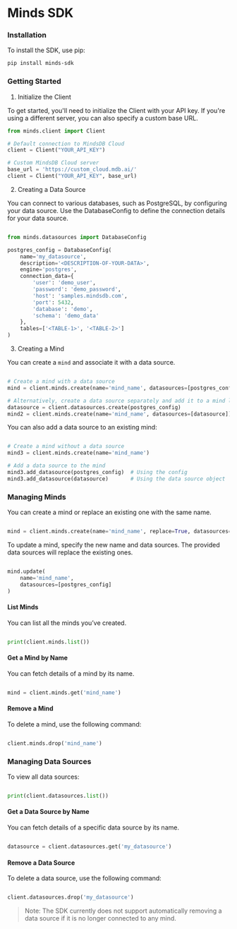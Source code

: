 # Minds SDK

### Installation

To install the SDK, use pip:

```bash
pip install minds-sdk
```

### Getting Started

1. Initialize the Client

To get started, you'll need to initialize the Client with your API key. If you're using a different server, you can also specify a custom base URL.

```python
from minds.client import Client

# Default connection to MindsDB Cloud
client = Client("YOUR_API_KEY")

# Custom MindsDB Cloud server
base_url = 'https://custom_cloud.mdb.ai/'
client = Client("YOUR_API_KEY", base_url)
```

2. Creating a Data Source

You can connect to various databases, such as PostgreSQL, by configuring your data source. Use the DatabaseConfig to define the connection details for your data source.

```python

from minds.datasources import DatabaseConfig

postgres_config = DatabaseConfig(
    name='my_datasource',
    description='<DESCRIPTION-OF-YOUR-DATA>',
    engine='postgres',
    connection_data={
        'user': 'demo_user',
        'password': 'demo_password',
        'host': 'samples.mindsdb.com',
        'port': 5432,
        'database': 'demo',
        'schema': 'demo_data'
    },
    tables=['<TABLE-1>', '<TABLE-2>']
)
```

3. Creating a Mind

You can create a `mind` and associate it with a data source.

```python

# Create a mind with a data source
mind = client.minds.create(name='mind_name', datasources=[postgres_config])

# Alternatively, create a data source separately and add it to a mind later
datasource = client.datasources.create(postgres_config)
mind2 = client.minds.create(name='mind_name', datasources=[datasource])
```

You can also add a data source to an existing mind:

```python

# Create a mind without a data source
mind3 = client.minds.create(name='mind_name')

# Add a data source to the mind
mind3.add_datasource(postgres_config)  # Using the config
mind3.add_datasource(datasource)       # Using the data source object
```

### Managing Minds

You can create a mind or replace an existing one with the same name.

```python

mind = client.minds.create(name='mind_name', replace=True, datasources=[postgres_config])
```

To update a mind, specify the new name and data sources. The provided data sources will replace the existing ones.

```python

mind.update(
    name='mind_name',
    datasources=[postgres_config]
)
```

#### List Minds

You can list all the minds you’ve created.

```python

print(client.minds.list())
```

#### Get a Mind by Name

You can fetch details of a mind by its name.

```python

mind = client.minds.get('mind_name')
```

#### Remove a Mind

To delete a mind, use the following command:

```python

client.minds.drop('mind_name')
```

### Managing Data Sources

To view all data sources:

```python

print(client.datasources.list())
```

#### Get a Data Source by Name

You can fetch details of a specific data source by its name.

```python

datasource = client.datasources.get('my_datasource')
```

#### Remove a Data Source

To delete a data source, use the following command:

```python

client.datasources.drop('my_datasource')
```
>Note: The SDK currently does not support automatically removing a data source if it is no longer connected to any mind.

